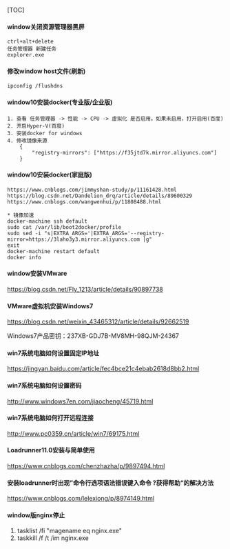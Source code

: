 [TOC]

#### window关闭资源管理器黑屏
```
ctrl+alt+delete
任务管理器 新建任务
explorer.exe
```

#### 修改window host文件(刷新)
```
ipconfig /flushdns
```

#### window10安装docker(专业版/企业版)
```
1. 查看 任务管理器 -> 性能 -> CPU -> 虚拟化 是否启用。如果未启用，打开启用(百度)
2. 开启Hyper-V(百度)
3. 安装docker for windows
4. 修改镜像来源
    {
        "registry-mirrors": ["https://f35jtd7k.mirror.aliyuncs.com"]
    }
```

#### window10安装docker(家庭版)
```
https://www.cnblogs.com/jimmyshan-study/p/11161428.html
https://blog.csdn.net/Dandelion_drq/article/details/89600329
https://www.cnblogs.com/wangwenhui/p/11808488.html
```

```
* 镜像加速
docker-machine ssh default
sudo cat /var/lib/boot2docker/profile
sudo sed -i "s|EXTRA_ARGS='|EXTRA_ARGS='--registry-mirror=https://3laho3y3.mirror.aliyuncs.com |g"
exit
docker-machine restart default
docker info
```


#### window安装VMware
<https://blog.csdn.net/Fly_1213/article/details/90897738>


#### VMware虚拟机安装Windows7
<https://blog.csdn.net/weixin_43465312/article/details/92662519>

Windows7产品密钥：237XB-GDJ7B-MV8MH-98QJM-24367


#### win7系统电脑如何设置固定IP地址
<https://jingyan.baidu.com/article/fec4bce21c4ebab2618d8bb2.html>


#### win7系统电脑如何设置密码
<http://www.windows7en.com/jiaocheng/45719.html>


#### win7系统电脑如何打开远程连接
<http://www.pc0359.cn/article/win7/69175.html>


#### Loadrunner11.0安装与简单使用
<https://www.cnblogs.com/chenzhazha/p/9897494.html>


#### 安装loadrunner时出现”命令行选项语法错误键入命令 \?获得帮助“的解决方法
<https://www.cnblogs.com/lelexiong/p/8974149.html>


#### window版nginx停止
1. tasklist /fi "magename eq nginx.exe"
2. taskkill /f /t /im nginx.exe

